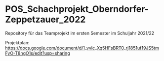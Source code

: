 # POS_Schachprojekt_Oberndorfer-Zeppetzauer_2022
Repository für das Teamprojekt im ersten Semester im Schuljahr 2021/22

Projektplan: https://docs.google.com/document/d/1_vvlc_Xq5HFsBRT0_rj1851uf19JS5tmFyO-T8ngO1s/edit?usp=sharing
